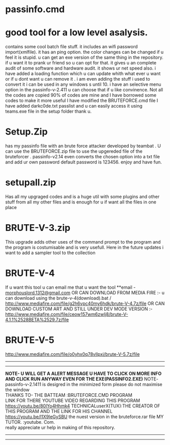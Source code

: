 # passinfo.cmd
# good tool for a low level asalysis.
 contains some cool batch file stuff.
 it includes an wifi password import(xmlfile).
 it has an ping option. 
 the color changes can be changed if u feel it is stupid. 
 u can get an exe version of the same thing in the repository.
 if u want it to prank ur friend so u can opt for that.
 it gives u an complete audit of some software and hardware audit.
 it shows ur net speed also.
 i have added a loading function which u can update whith what ever u want or if u dont want u can remove it .
 i am even adding the stuff i used to convert it i can be used in any windows s until 10.
 i have an selective menu option in the passinfo-v-2.411 u can choose that if u like convinence.
 Not all the codes are copied 90% of codes are mine and I have borrowed some codes to make it more useful 
 I have modified the BRUTEFORCE.cmd file I have added darkc0de.txt passlist and u can easily access it using teams.exe file in the setup folder thank u.
# Setup.Zip
 has my passinfo file with an brute force attacker developed by teambat .
 U can use the BRUTEFORCE.zip file to use the upgereded file of the bruteforcer .
 passinfo-v2.14 even converts the chosen option into a txt file and add ur own password default password is 123456.
 enjoy and have fun.
# setupall.zip
 Has all my upgraged codes and is a huge util with some plugins and other stuff from all my other files and is enough for u if want all the files in one place
# BRUTE-V-3.zip
 This upgrade adds other uses of the command prompt to the program and the program is costumisable and is very usefull.
 Here in the future updates i want to add a sampler tool to the collection
# BRUTE-V-4 
 If u want this tool u can email me that u want the tool 
 **email - morphouslord.1312@gmail.com
 OR CAN DOWNLOAD FROM MEDIA FIRE :- u can download using the brute-v-4(download).bat / http://www.mediafire.com/file/g2h6vpc40my6hdk/brute-V-4.7z/file
 OR CAN DOWNLOAD CUSTOM ART AND STILL UNDER DEV MODE VERSION :- http://www.mediafire.com/file/ceow157wm6zwlj8/brute-V-4.1.1%2528BETA%2529.7z/file
# BRUTE-V-5
  http://www.mediafire.com/file/o0yhx0q78vllpxi/brute-V-5.7z/file
 ********************************************************************************************************************************************************
 ********************************************************************************************************************************************************
 **NOTE- U WILL GET A ALERT MESSAGE U HAVE TO CLICK ON MORE INFO AND CLICK RUN ANYWAY EVEN FOR THE EXE(PASSINFO2.EXE)**
   NOTE- passinfo-v-2.1411 is desigred in the minimized form please do not maximise the window                       
   THANKS TO- 
   THE BATTEAM :BRUTEFORCE.CMD  PROGRAM  
                LINK FOR THERE YOUTUBE VIDEO REGARDING THIS PROGRAM https://youtu.be/80lYo4Hhmk4
   TECHNICALuserX(TUX):THE CREATOR OF THIS PROGRAM AND THE LINK FOR HIS CHANNEL https://youtu.be/l1X9leGySBU the nuest version in the bruteforce.rar file
   MY TUTOR.  :youtube. Com.                                                                              
   really appreciate ur help in making of this repository.                                                
 ********************************************************************************************************************************************************
 ********************************************************************************************************************************************************

